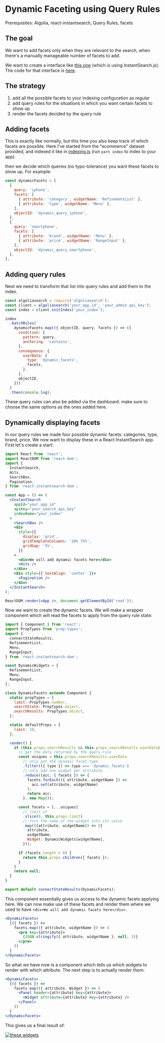 # Dynamic Faceting using Query Rules

Prerequisites: Algolia, react-instantsearch, Query Rules, facets

## The goal

We want to add facets only when they are relevant to the search, when there's a manually manageable number of facets to add.

We want to create a interface like [this one](https://preview.algolia.com/dynamic-faceting/) (which is using InstantSearch.js). The code for that interface is [here](https://github.com/algolia/demo-dynamic-faceting).

## The strategy

1.  add all the possible facets to your indexing configuration as regular
2.  add query rules for the situations in which you want certain facets to show up
3.  render the facets decided by the query rule

## Adding facets

This is exactly like normally, but this time you also keep track of which facets are possible. Here I've started from the "ecommerce" dataset provided, and indexed it like in [indexing.js](./indexing/index.js) (run `yarn index` to index to your app).

then we decide which queries (no typo-tolerance) you want these facets to show up. For example:

```js
const dynamicFacets = [
  {
    query: 'iphone',
    facets: [
      { attribute: 'category', widgetName: 'RefinementList' },
      { attribute: 'type', widgetName: 'Menu' },
    ],
    objectID: 'dynamic_query_iphone',
  },
  {
    query: 'smartphone',
    facets: [
      { attribute: 'brand', widgetName: 'Menu' },
      { attribute: 'price', widgetName: 'RangeInput' },
    ],
    objectID: 'dynamic_query_smartphone',
  },
];
```

## Adding query rules

Next we need to transform that list into query rules and add them to the index.

```js
const algoliasearch = require('algoliasearch');
const client = algoliasearch('your_app_id', 'your_admin_api_key');
const index = client.initIndex('your_index');

index
  .batchRules(
    dynamicFacets.map(({ objectID, query, facets }) => ({
      condition: {
        pattern: query,
        anchoring: 'contains',
      },
      consequence: {
        userData: {
          type: 'dynamic_facets',
          facets,
        },
      },
      objectID,
    }))
  )
  .then(console.log);
```

These query rules can also be added via the dashboard. make sure to choose the same options as the ones added here.

## Dynamically displaying facets

In our query rules we made four possible dynamic facets: categories, type, brand, price. We now want to display these in a React InstantSearch app. First let's create a start:

```jsx
import React from 'react';
import ReactDOM from 'react-dom';
import {
  InstantSearch,
  Hits,
  SearchBox,
  Pagination,
} from 'react-instantsearch-dom';

const App = () => (
  <InstantSearch
    appId="your_app_id"
    apiKey="your_search_api_key"
    indexName="your_index"
  >
    <SearchBox />
    <div
      style={{
        display: 'grid',
        gridTemplateColumns: '20% 75%',
        gridGap: '5%',
      }}
    >
      <div>We will add dynamic facets here</div>
      <Hits />
    </div>
    <div style={{ textAlign: 'center' }}>
      <Pagination />
    </div>
  </InstantSearch>
);

ReactDOM.render(<App />, document.getElementById('root'));
```

Now we want to create the dynamic facets. We will make a wrapper component which will read the facets to apply from the query rule state:

```js
import { Component } from 'react';
import PropTypes from 'prop-types';
import {
  connectStateResults,
  RefinementList,
  Menu,
  RangeInput,
} from 'react-instantsearch-dom';

const DynamicWidgets = {
  RefinementList,
  Menu,
  RangeInput,
};

class DynamicFacets extends Component {
  static propTypes = {
    limit: PropTypes.number,
    searchState: PropTypes.object,
    searchResults: PropTypes.object,
  };

  static defaultProps = {
    limit: 10,
  };

  render() {
    if (this.props.searchResults && this.props.searchResults.userData) {
      // get the data returned by the query rule
      const uniques = this.props.searchResults.userData
        // only get the dynamic facet type
        .filter(({ type }) => type === 'dynamic_facets')
        // only add one widget per attribute
        .reduce((acc, { facets }) => {
          facets.forEach(({ attribute, widgetName }) =>
            acc.set(attribute, widgetName)
          );
          return acc;
        }, new Map());

      const facets = [...uniques]
        // limit it
        .slice(0, this.props.limit)
        // turn the name of the widget into its value
        .map(([attribute, widgetName]) => ({
          attribute,
          widgetName,
          Widget: DynamicWidgets[widgetName],
        }));

      if (facets.length > 0) {
        return this.props.children({ facets });
      }
    }
    return null;
  }
}

export default connectStateResults(DynamicFacets);
```

This component essentially gives us access to the dynamic facets applying here. We can now make use of these facets and render them where we used to have `<div>We will add dynamic facets here</div>`.

```jsx
<DynamicFacets>
  {({ facets }) =>
    facets.map(({ attribute, widgetName }) => (
      <pre key={attribute}>
        {JSON.stringify({ attribute, widgetName }, null, 2)}
      </pre>
    ))
  }
</DynamicFacets>
```

So what we have now is a component which tells us which widgets to render with which attribute. The next step is to actually render them:

```jsx
<DynamicFacets>
  {({ facets }) =>
    facets.map(({ attribute, Widget }) => (
      <Panel header={attribute} key={attribute}>
        <Widget attribute={attribute} key={attribute} />
      </Panel>
    ))
  }
</DynamicFacets>
```

This gives us a final result of:

[![these widgets ]()]()
